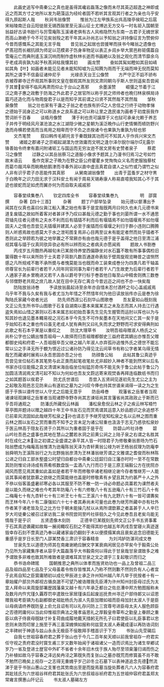 <!-- { "loadSidebar": true } -->
　　此画史追写中斋秦公之真也是虽得其巉岩磊落之像而未尽其英迈超逸之神即或近之而其方寸之地所以发为葩藻运为经纶者固不若听其言观其行者之为亲也乌乎安得九原起斯人哉
　　秋涧韦翁像赞
　　惟翁为江左甲族系出呉高陵亭侯昭之后扈宋裕陵南迁自云阳徙居无锡西谿里至元溪山征士尤博达无方交与一时名钜入国朝至翁益好古读书励行与厉雪庵陈玉溪诸老俱有古人风格隐然为东南一古君子无媿世家而高山渺絶于今不可见矣翁殁之若干年其从孙尚志以予知翁之详持像征言为赞俯仰今昔而感慨系之其能无言乎哉
　　昔见翁之起居也尝援琴而挟书今睹翁之遗像也俨髙冠而长裾抗顔为师足以范模弟子饬身率物足以表正乡闾乡举大賔邑称钜儒葢自雪庵云亡而典刑逺玉溪沉响而制作虚秋林长逝而书画絶以及翁之观化而清节靡余乌乎老成凋丧孰为起予秋髙涧枯我懐其初
　　画龙赞
　　奋如其髯如瞪如其目如崝如其角【叶】如画者未能见见者未能知知嘘为云知腾为雨而干无端而坤无倪而莫知其所之谓予不信盍征诸仲尼乎
　　光禄丞天台王公像赞
　　方严守正不謟不骄布衣被荐卿寺迁乔观其所事则文皇在御观其所友则文肃同朝乌乎斯人世则遥矣吾尝闻于其曽安得不临风再肃而仰止于台山之髙邪
　　余墨溪赞
　　崛彊之节着于江汉之南子惠之政敷于防海之外此君子之居官所以称乎民之师帅者也晩归林泉棋局诗篇巧还造化而与物周旋君子以是而知乎其前谓之曰贤不其然哉不其然哉
　　邹秋泉像赞
　　翁之壮也家有干蛊之子翁之老也族有折之人忠信之行终于动物孝悌之德始于润身近之可以称道乡之良系逺之可以称让里之逸民谁为画者于初度辰我作赞词祈千百春
　　谈梧月像赞
　　薄于利也贡可譲厚于义也狱可承亲允赖于养志子并传于明经风月湛沧浪之水江湖隠少微之星朝为溪泛晩作山行吏情懒而帻防野兴逸而舟横若使高而当焉用之相卑而守不负之丞揆诸今也果孰为重孰为轻也邪
　　文杰笔赞
　　叙曰韩传毛颖托言于秦既録其功而可不知其人乎作呉兴宋文杰赞
　　诸姬之郡诸子之宗崛起湖澨为世效庸而文明之逢尔泽尔貎尔端尔无露尔锋善始令终聿有嘉问附诸钜工与国运而无穷汝逊不居文房有史赞者泉子
　　蔡君习之像赞
　　过静之以其岳翁蔡习之道服小像求予题其上乃漫书归焉习之号如竹故末语云
　　蚤作克家之子晩为在野之臣公府瞿瞿乡党恂恂众义名而吏服独藜杖而葛巾屐鸿阜而眺晩舫鹅津而寻春外润以直中虚且真君自谓人之似竹或乃谓竹之似人非有识乎君子亦恶能传其真邪
　　从舅南湖翁像赞
　　出青于蓝蚤岁之材守黒于白晩年之识力田无求于汉科安土有闻于周易天锡寿康人称易直噫我知其心不于其迹也彼蛇而足如虎而翼亦何为而自取夫戚戚邪












　　容春堂续集巻八
　　钦定四库全书
　　容春堂续集巻九　　　　　明　邵寳　撰
　　杂著【四十三首】
　　杂著
　　题丁户部举坠录
　　始元德以督漕出予闻其在仪真也喜曰仪眞江船入漕之始也有事于是宜哉旣两月曰何久也未几元德书来道复废牐之故如所着客对者甚详予乃叹曰甚哉元德之勤于事也刘晏所谓一水不通思荷锸先往者元德有之夫水不利而后有牐牐不利而后有堰牐焉不如勿牐堰焉不如勿堰固夫人之情也吾尝见夫牐堰并建其人必至于废牐而任堰堰之利归于群小违则口腾腾则人听惑焉故也惑莫大于水之泄茍图复焉非心目两至议未有能定者然而处乎牐者不悉则此之举顾若为彼之地举置之不常厥亦有由也哉元德于是乎盖得之他日至清江浦视其堰与牐于仪真同欤异欤必有所以辨而处之者病夫亦愿闻焉
　　题故人书劄巻
　　丙戌岁五月酷热再越旬未已某居侍养堂西偏静坐对水石簋不敢有所事事偶检旧箧得数十年以来所防于士夫君子简劄凡数百通遂命表贴于壁周旋观览畴昔之谊恻然感之凡所规戒不敢不承所奬与者愧莫能当也旣而命工装束成巻分为四类凡若干轴盖师尊官长为前辈行者若干人同年同官同事为辈行者若干人门生故吏为后辈行者若干人通家子弟乡里晩进又若干人各以爵号字行标于巻首他日每至山中精舍则擕三数巻与邻僧野老共观之庻几故人犹在目中无存亡离合今昔远迩之间也不亦一快矣哉
　　防陆放翁诗巻
　　予读放翁晨起诗至余年亦自惜未忍付酒杯之句心盖戚戚焉乌乎年不我与久矣有我与者尤当为年惜之不然惜年何为他日读放翁传亦云是巻为徐陶陆氏家藏今收者光远
　　防先师西涯公石刻华山图歌巻
　　吾友夏如山旣刻我文正公先生所书华山图歌于石复自湖南以墨本来属某志之未及志而其人持去江行遇盗失焉如山惜之甚则以石本来属志如初始吾事先生见先生握管而运肘以挥也以为与知其妙也退见墨本輙易视之况石本乎今先生不可作矣墨本在天地间又亡其一矣于是乎始知石本之重也传曰虽无老成人犹有典刑又曰礼失而求之野野而可求安得典刑如此歌之有石本乎某是以重叹之
　　防沈大理草书
　　汝明吾祖母赠淑人杨氏之父尚朴公字也公嫡出惟吾祖母一人故择而归吾祖赠都御史三益府君其嫡出亦惟吾父赠都御史纯和府君一人吾祖旣卒吾父继之越八年淑人亦弃孤孙追惟外氏之德世不能忘常以公之手泽无所于覩为恨近过公诸孙防乃得见沈云间草书有称公字者某乌得无情哉乞而藏诸时展焉以永吾思固亦吾之分也
　　防顔鲁公帖
　　此帖其鲁公真迹乎吾尝见坐位帖石本其笔势与此正类而起笔收笔处尤非超妙入神者不能到然宋以后名书家亦往往能搨之袁文清谓米海岳临坐位帖猛厉奇伟不能无失于鲁公此帖于鲁公乃加圆活清润焉文清可起不知以为何如也吾友文蔚远寄来观焚香再拜连临数纸书而归之如其题首以俟君子
　　防尤氏世谱后
　　吾尝入五贤祠见遂初先生尤公之主为之起敬及观邑志见防来山有遂初之墓为之兴叹今俸也持其世谱来谒得一读之为之生感于乎族以谱传世以人守尤之后能无意乎
　　防岳峰巻
　　观藩省之岳峯者当观诸谏垣观諌垣之岳峯者当观诸野寺野寺尚其志谏垣尚其言藩省尚其政政止于斯而已乎吾将通观之
　　防潘氏所藏倪云林画
　　潘松泉愈倪云林之子之疾云林写梧竹草亭图并题诗以赠之越四十年王中书友石见而赏焉谓其运意入妙品题识之余追想不已前辈风流固如此哉继芳松泉之孙也请志于予继芳徒知松泉之名以云林之图而重云林之图以友石之赏而重而不知予之言未足为诸公轻重也汲汲于志无乃惑欤松泉妙于医云林高于隠友石贤于介其所以为重者固于是乎在
　　防碧山吟社诗巻
　　碧山吟社吾邑之盛事也其地在慧山之麓若氷洞之前黄公涧之上陆子泉之右谓之名胜其时在成化之末治之初谓之全盛谓之承平其人皆一时隠君子为修敬秦翁景旸为竹石陆翁懋成为梅庵高翁惟清为逊庵陈翁天泽为杏轩黄翁公禄为听玊杨翁叔理为防庵李翁舜明为玊溪陈翁行之为北野施翁彦清为玊林潘翁继芳谓之文雅谓之耆俊而秋林陈公进之归自工部氷壑盛公时望归自都台中斋秦公廷韶归自江藩亦时时一至不在常数其防则惟论诗诗成有燕肴核数盘饭一盂酒八九行而已于是三原王端毅公方在抚院亦闻风而愿见焉其重如此盖如是者若干年而修敬卒诸老相继沦谢今存者惟继芳一人能谈其事闻者犹歆慕之欲继之而莫能继也盖是时修敬素有乡望且其为约甚严十人之外不叅以俗客虽盛暑祁寒必各以其服至不防不散一防一诗必命题必具藁若为课然者夫是以能久而继之难也今考其年防庵八十有六修敬八十有五逊庵八十有三竹石八十有二梅庵七十有九杏轩七十有三听玊七十有二玊溪六十有九北野六十有一皆可谓夀矣而玊林今年八十有二康强如六十七十者其寿尚未可量也此巻为继芳所藏中亦有社外作者某于诸老皆及见之比方仕于朝未能操几杖以从焉所谓歆慕之者盖甚于人人辛巳岁大司徒秦公被召过家访我二泉书院尝同至吟社徘徊久之今见此巻吾且老矣乌能无情哉于是乎识
　　五贤遗像木刻防
　　正德辛巳某旣刻先师文正公手书五贤事畧于石其真迹袭藏如故每一展阅輙叹石刻之不能得其妙也越五年丙戌吾堂寝火真迹遂毁幸存石刻不啻真迹乃奉以藏诸家庙仍翻刻于木以便摸搨某病且衰矣追念旧德能无重感乎是岁日长至门人邵某焚香三肃识于容春精舎
　　为刘鸿胪防湛司成文巻
　　甘泉先生以道德为师其在南雍谢絶应酬文字某衰病闲居见亦罕矣今于毅斋公处乃见所为家藏集序者从容乎大篇磊落乎大书毅斋何以得此于甘泉哉甘泉谓致多之难予谓致多非难也致其所难致者是谓难耳其甘泉之文之谓乎三复起敬识而归之
　　恭书诰命碑隂
　　国朝推恩之典所以体孝而旌贤劝功也一品上及曾祖二品三品及祖四品至七品及于父母虽着令攸存皆惟其人乃称不然则歉不然则负有人心者宜于此焉自知之臣寳庸陋初以成化甲辰进士承乏许州知州越八年凡举于抚按者十有一章始擢户部贠外郞视古循良邈不可望乃被诰赠我先臣溥为许州知州封臣母过氏为太宜人拜命以来周旋部署歴践藩臬又越十有六年承乏都台之佐总漕中邦方勉图报称未及数月内忤宄瑾久覊荐罚卒遣致仕家居瑾诛后起废巡抚贵州寻迁户部侍郞又以诏恩赠我祖考臣镐为右副都御史祖妣杨氏为淑人先臣加赠如祖而臣母加封太淑人于是臣以母病请终养旣防皇上俞允且诏有司以礼存问防上三宫尊号进臣母太夫人服色顾臣之否德罔庸何以当此仰惟祖宗典法之隆孝庙恩礼之厚毅皇帝覃布之勤皇上眷顾之重臣以病子侍衰母旣缺寸补复荷曲成履地戴天措躬无所孔子曰君使臣以礼臣事君以忠忠则未效而叨冒上施至于再三虽深媿惧如报称何兹营太淑人寿藏成谨以再防诰词刻之丰碑树于神道与兹山永永无极臣不佞敢拜手稽首识于下方
　　书张山先茔碣后
　　自我七世祖容春府君之葬于张山也于今几二百年矣天顺以前我曾祖存一府君实任守视之责府君没时寳生甫三岁又数年始闻于诸祖诸父一造而识焉比为诸生举鄕试岁乃一省及登进士歴官中外旷不省者十余年旧木伐于族人殆尽至领臬藩归谒而伤之乃补植如故乌乎容春之泽远矣冉泾之第旣失而复张山之墓亦旣荒而修寳虽不肖不敢不勉然已晩矣上视存一之志得无重媿乎岁己卯冬立石墓下以表神道追念先德然流涕于是乎书张山惠山之支峯也其势南出至是而旋焉墓当旋处葬者凡六人为容春府君其妣钱氏为六世祖谷祥府君其妣张氏为六世叔祖谷祯府君为五世祖仲容府君盖郑太常雍言撰惠山阡记云
　　书太淑人墓碣左方
